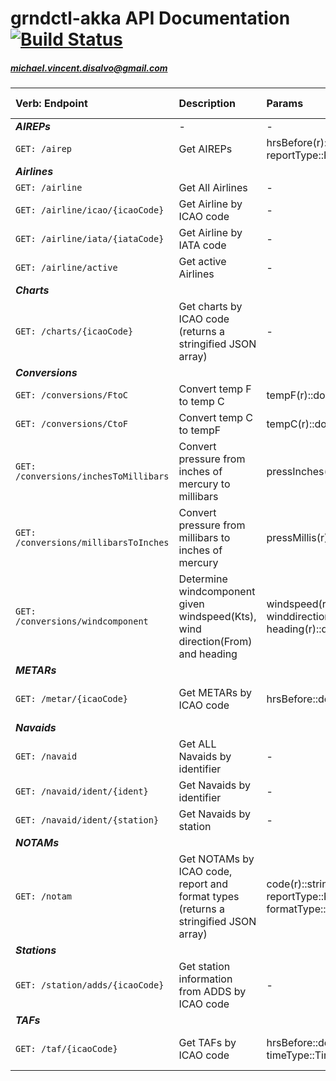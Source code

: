 # grndctl-akka API Documentation [![Build Status](https://travis-ci.org/mdisalvo/grndctl-akka.svg)](https://travis-ci.org/mdisalvo/grndctl-akka)
##### michael.vincent.disalvo@gmail.com

| Verb: Endpoint | Description | Params  | Response Entity | Example | Response Codes |
|:---------------|:------------|:--------|:----------------|:--------|:---------------|
|*__AIREPs__* |-|-|-|-|
| `GET: /airep` | Get AIREPs | hrsBefore(r)::double <br> reportType::ReportType | [AircraftReport] | GET /airep?hrsBefore=2.0&reportType=AIREP | 200::OK <br> 400::BadRequest |
|*__Airlines__* | | | | |
| `GET: /airline` | Get All Airlines | - | [Airline] | GET /airline | 200::OK |
| `GET: /airline/icao/{icaoCode}` | Get Airline by ICAO code | - | Airline | GET /airline/icao/UAL | 200::OK <br> 404::NotFound |
| `GET: /airline/iata/{iataCode}` | Get Airline by IATA code | - | Airline | GET /airline/iata/UA | 200::OK <br> 404::NotFound |
| `GET: /airline/active` | Get active Airlines | - | [Airline] | GET /airline/active | 200::OK |
|*__Charts__* | | | | |
| `GET: /charts/{icaoCode}` | Get charts by ICAO code (returns a stringified JSON array) | - | String | GET /charts/KDEN | 200::OK <br> 404::NotFound |
|*__Conversions__* | | | | |
| `GET: /conversions/FtoC` | Convert temp F to temp C | tempF(r)::double | ConversionResult | GET /conversions/FtoC?tempF=98.6 | 200::OK <br> 400::BadRequest |
| `GET: /conversions/CtoF` | Convert temp C to tempF | tempC(r)::double | ConversionResult | GET /conversions/CtoF?tempC=0 | 200::OK <br> 400::BadRequest |
| `GET: /conversions/inchesToMillibars` | Convert pressure from inches of mercury to millibars | pressInches(r)::double | ConversionResult | GET /conversions/inchesToMillibars?pressInches=29.92 | 200::OK <br> 400::BadRequest |
| `GET: /conversions/millibarsToInches` | Convert pressure from millibars to inches of mercury | pressMillis(r)::double | ConversionResult | GET /conversions/millibarsToInches?pressMillis=1013.2 | 200::OK <br> 400::BadRequest |
| `GET: /conversions/windcomponent` | Determine windcomponent given windspeed(Kts), wind direction(From) and heading | windspeed(r)::double <br> winddirection(r)::double <br> heading(r)::double | WindComponent | GET /conversions/windcomponent?windspeed=10&winddirection=210&heading=350 |200::OK <br> 400::BadRequest |
|*__METARs__* | | | | |
| `GET: /metar/{icaoCode}` | Get METARs by ICAO code | hrsBefore::double | [METAR] | GET /metar/KIAD?hrsBefore=2.0 | 200::OK <br> 400::BadRequest <br> 404::NotFound |
|*__Navaids__* | | | | |
| `GET: /navaid` | Get ALL Navaids by identifier | - | [String, [Navaid]] | GET /navaid | 200::OK |
| `GET: /navaid/ident/{ident}` | Get Navaids by identifier | - | [Navaid] | GET /navaid/ident/AL | 200::OK <br> 404::NotFound |
| `GET: /navaid/ident/{station}` | Get Navaids by station | - | [Navaid] | GET /navaid/ident/KDEN | 200::OK <br> 404::NotFound |
|*__NOTAMs__* | | | | |
| `GET: /notam` | Get NOTAMs by ICAO code, report and format types (returns a stringified JSON array) | code(r)::string <br> reportType::ReportType <br> formatType::FormatType | String | GET /notam?code=KDEN&reportType=RAW&formatType=DOMESTIC | 200::OK <br> 400::BadRequest <br> 404::NotFound |
|*__Stations__* | | | | |
| `GET: /station/adds/{icaoCode}` | Get station information from ADDS by ICAO code | - | [Station] | GET /station/adds/KDEN | 200::OK <br> 404::NotFound |
|*__TAFs__* | | | | |
| `GET: /taf/{icaoCode}` | Get TAFs by ICAO code | hrsBefore::double <br> timeType::TimeType | [TAF] | GET /taf/KDEN?hrsBefore=2.0&timeType=VALID | 200::OK <br> 400::BadRequest <br> 404::NotFound |



